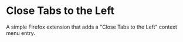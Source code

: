 Close Tabs to the Left
======================

A simple Firefox extension that adds a "Close Tabs to the Left" context menu entry.